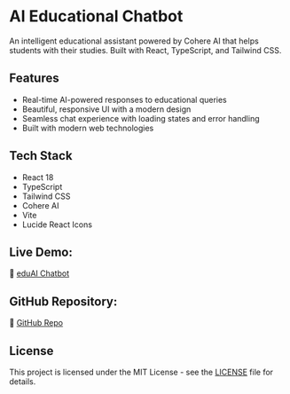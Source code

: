 # AI Educational Chatbot

An intelligent educational assistant powered by Cohere AI that helps students with their studies. Built with React, TypeScript, and Tailwind CSS.

## Features

- Real-time AI-powered responses to educational queries
- Beautiful, responsive UI with a modern design
- Seamless chat experience with loading states and error handling
- Built with modern web technologies

## Tech Stack

- React 18
- TypeScript
- Tailwind CSS
- Cohere AI
- Vite
- Lucide React Icons

##  Live Demo:
🔗 [eduAI Chatbot](https://eduai-chatbot.vercel.app)

##  GitHub Repository:
🔗 [GitHub Repo](https://github.com/YOUR_GITHUB_USERNAME/eduAI-chatbot)
## License

This project is licensed under the MIT License - see the [LICENSE](LICENSE) file for details.
